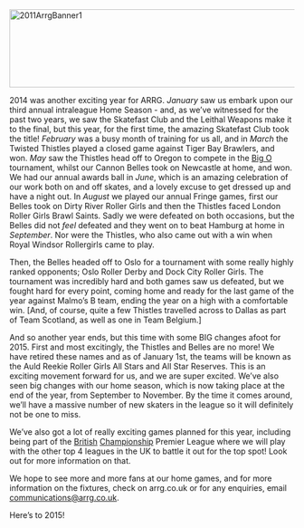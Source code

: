 <html><body><a href="/2014/12/2011arrgbanner1.jpg"><img class="aligncenter size-large wp-image-4496" src="https://www.scottishrollerderbyblog.com/2014/12/2011arrgbanner1.jpg?w=614" alt="2011ArrgBanner1" width="614" height="138"></a>

2014 was another exciting year for ARRG. <em>January</em> saw us embark upon our third annual intraleague
Home Season - and, as we’ve witnessed for the past two years, we saw the Skatefast Club and the
Leithal Weapons make it to the final, but this year, for the first time, the amazing Skatefast Club took
the title! <em>February</em> was a busy month of training for us all, and in <em>March</em> the Twisted Thistles played a
closed game against Tiger Bay Brawlers, and won.
<em>May</em> saw the Thistles head off to Oregon to compete in the <a href="http://thebigotournament.com/">Big O</a> tournament, whilst our Cannon
Belles took on Newcastle at home, and won. We had our annual awards ball in <em>June</em>, which is an
amazing celebration of our work both on and off skates, and a lovely excuse to get dressed up and
have a night out. In <em>August</em> we played our annual Fringe games, first our Belles took on Dirty River
Roller Girls and then the Thistles faced London Roller Girls Brawl Saints. Sadly we were defeated on
both occasions, but the Belles did not <em>feel</em> defeated and they went on to beat Hamburg at home in
<em>September</em>. Nor were the Thistles, who also came out with a win when Royal Windsor Rollergirls
came to play.

Then, the Belles headed off to Oslo for a tournament with some really highly ranked opponents;
Oslo Roller Derby and Dock City Roller Girls. The tournament was incredibly hard and both games
saw us defeated, but we fought hard for every point, coming home and ready for the last game of
the year against Malmo’s B team, ending the year on a high with a comfortable win. [And, of course, quite a few Thistles travelled across to Dallas as part of Team Scotland, as well as one in Team Belgium.]

And so another year ends, but this time with some BIG changes afoot for 2015. First and most
excitingly, the Thistles and Belles are no more! We have retired these names and as of January 1st,
the teams will be known as the Auld Reekie Roller Girls All Stars and All Star Reserves. This is an
exciting movement forward for us, and we are super excited. We’ve also seen big changes with our
home season, which is now taking place at the end of the year, from September to November. By
the time it comes around, we’ll have a massive number of new skaters in the league so it will
definitely not be one to miss.

We’ve also got a lot of really exciting games planned for this year, including being part of the <a href="http://www.britishchamps.com/">British</a>
<a href="http://www.britishchamps.com/"> Championship</a> Premier League where we will play with the other top 4 leagues in the UK to battle it out for
the top spot! Look out for more information on that.

We hope to see more and more fans at our home games, and for more information on the fixtures, check on arrg.co.uk or for any enquiries, email <a href="mailto:communications@arrg.co.uk">communications@arrg.co.uk</a>.

Here’s to 2015!</body></html>
